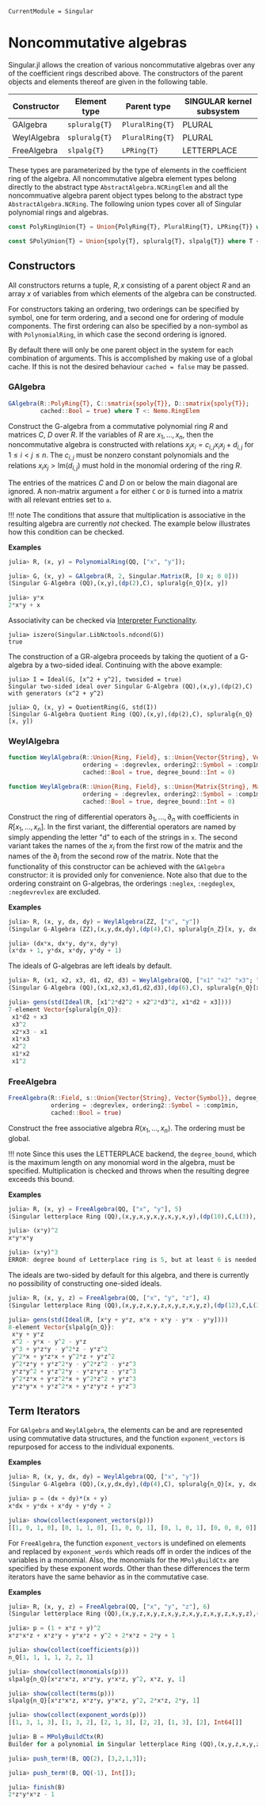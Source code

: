 ```@meta
CurrentModule = Singular
```

# Noncommutative algebras

Singular.jl allows the creation of various noncommutative algebras over any of
the coefficient rings described above. The constructors of the parent objects
and elements thereof are given in the following table.

 Constructor   | Element type    | Parent type       | SINGULAR kernel subsystem
---------------|-----------------|-------------------|--------------------------
GAlgebra       | `spluralg{T}`   | `PluralRing{T}`   | PLURAL
WeylAlgebra    | `spluralg{T}`   | `PluralRing{T}`   | PLURAL
FreeAlgebra    | `slpalg{T}`     | `LPRing{T}`       | LETTERPLACE

These types are parameterized by the type of elements in the coefficient ring
of the algebra. All noncommutative algebra element types belong directly to the
abstract type `AbstractAlgebra.NCRingElem` and all the noncommuative algebra
parent object types belong to the abstract type `AbstractAlgebra.NCRing`.
The following union types cover all of Singular polynomial rings and algebras.

```julia
const PolyRingUnion{T} = Union{PolyRing{T}, PluralRing{T}, LPRing{T}} where T <: Nemo.RingElem

const SPolyUnion{T} = Union{spoly{T}, spluralg{T}, slpalg{T}} where T <: Nemo.RingElem
```

## Constructors

All constructors returns a tuple, $R, x$ consisting of a parent object $R$ and
an array $x$ of variables from which elements of the algebra can be constructed.

For constructors taking an ordering, two orderings can be specified by symbol,
one for term ordering, and a second one for ordering of module components. The
first ordering can also be specified by a non-symbol as with `PolynomialRing`,
in which case the second ordering is ignored.

By default there will only be one parent object in the system for each
combination of arguments. This is accomplished by making use of a global cache.
If this is not the desired behaviour `cached = false` may be passed.

### GAlgebra

```julia
GAlgebra(R::PolyRing{T}, C::smatrix{spoly{T}}, D::smatrix{spoly{T}};
         cached::Bool = true) where T <: Nemo.RingElem
```

Construct the G-algebra from a commutative polynomial ring $R$ and matrices $C$,
$D$ over $R$. If the variables of $R$ are $x_1,\dots,x_n$, then the noncommutative
algebra is constructed with relations $x_j x_i = c_{i,j} x_i x_j + d_{i,j}$ for
$1 \le i < j \le n$. The $c_{i,j}$ must be nonzero constant polynomials and the
relations $x_i x_j > \mathrm{lm}(d_{i,j})$ must hold in the monomial ordering
of the ring $R$.

The entries of the matrices $C$ and $D$ on or below the main diagonal are
ignored. A non-matrix argument `a` for either `C` or `D` is turned into a
matrix with all relevant entries set to `a`.

!!! note
    The conditions that assure that multiplication is associative in the
    resulting algebra are currently *not* checked. The example below
    illustrates how this condition can be checked.

**Examples**

```julia
julia> R, (x, y) = PolynomialRing(QQ, ["x", "y"]);

julia> G, (x, y) = GAlgebra(R, 2, Singular.Matrix(R, [0 x; 0 0]))
(Singular G-Algebra (QQ),(x,y),(dp(2),C), spluralg{n_Q}[x, y])

julia> y*x
2*x*y + x
```

Associativity can be checked via [Interpreter Functionality](@ref).

```
julia> iszero(Singular.LibNctools.ndcond(G))
true
```

The construction of a GR-algebra proceeds by taking the quotient of a G-algebra
by a two-sided ideal. Continuing with the above example:

```
julia> I = Ideal(G, [x^2 + y^2], twosided = true)
Singular two-sided ideal over Singular G-Algebra (QQ),(x,y),(dp(2),C) with generators (x^2 + y^2)

julia> Q, (x, y) = QuotientRing(G, std(I))
(Singular G-Algebra Quotient Ring (QQ),(x,y),(dp(2),C), spluralg{n_Q}[x, y])
```

### WeylAlgebra

```julia
function WeylAlgebra(R::Union{Ring, Field}, s::Union{Vector{String}, Vector{Symbol}};
                     ordering = :degrevlex, ordering2::Symbol = :comp1min,
                     cached::Bool = true, degree_bound::Int = 0)

function WeylAlgebra(R::Union{Ring, Field}, s::Union{Matrix{String}, Matrix{Symbol}};
                     ordering = :degrevlex, ordering2::Symbol = :comp1min,
                     cached::Bool = true, degree_bound::Int = 0)
```

Construct the ring of differential operators $\partial_1, \dots, \partial_n$
with coefficients in $R[x_1, \dots, x_n]$. In the first variant, the
differential operators are named by simply appending the letter "d" to each of
the strings in `x`. The second variant takes the names of the $x_i$ from the
first row of the matrix and the names of the $\partial_i$ from the second row
of the matrix. Note that the functionality of this constructor can be achieved
with the `GAlgebra` constructor: it is provided only for convenience. Note also
that due to the ordering constraint on G-algebras, the orderings `:neglex`,
`:negdeglex`, `:negdevrevlex` are excluded.

**Examples**

```julia
julia> R, (x, y, dx, dy) = WeylAlgebra(ZZ, ["x", "y"])
(Singular G-Algebra (ZZ),(x,y,dx,dy),(dp(4),C), spluralg{n_Z}[x, y, dx, dy])

julia> (dx*x, dx*y, dy*x, dy*y)
(x*dx + 1, y*dx, x*dy, y*dy + 1)
```

The ideals of G-algebras are left ideals by default.

```julia
julia> R, (x1, x2, x3, d1, d2, d3) = WeylAlgebra(QQ, ["x1" "x2" "x3"; "d1" "d2" "d3"])
(Singular G-Algebra (QQ),(x1,x2,x3,d1,d2,d3),(dp(6),C), spluralg{n_Q}[x1, x2, x3, d1, d2, d3])

julia> gens(std(Ideal(R, [x1^2*d2^2 + x2^2*d3^2, x1*d2 + x3])))
7-element Vector{spluralg{n_Q}}:
 x1*d2 + x3
 x3^2
 x2*x3 - x1
 x1*x3
 x2^2
 x1*x2
 x1^2
```

### FreeAlgebra

```julia
FreeAlgebra(R::Field, s::Union{Vector{String}, Vector{Symbol}}, degree_bound::Int;
            ordering = :degrevlex, ordering2::Symbol = :comp1min,
            cached::Bool = true)
```

Construct the free associative algebra $R \langle x_1,\dots,x_n \rangle$. The
ordering must be global.

!!! note
    Since this uses the LETTERPLACE backend, the `degree_bound`, which is the
    maximum length on any monomial word in the algebra, must be specified.
    Multiplication is checked and throws when the resulting degree exceeds this
    bound.

**Examples**

```julia
julia> R, (x, y) = FreeAlgebra(QQ, ["x", "y"], 5)
(Singular letterplace Ring (QQ),(x,y,x,y,x,y,x,y,x,y),(dp(10),C,L(3)), slpalg{n_Q}[x, y])

julia> (x*y)^2
x*y*x*y

julia> (x*y)^3
ERROR: degree bound of Letterplace ring is 5, but at least 6 is needed for this multiplication
```

The ideals are two-sided by default for this algebra, and there is currently no
possibility of constructing one-sided ideals.

```julia
julia> R, (x, y, z) = FreeAlgebra(QQ, ["x", "y", "z"], 4)
(Singular letterplace Ring (QQ),(x,y,z,x,y,z,x,y,z,x,y,z),(dp(12),C,L(3)), slpalg{n_Q}[x, y, z])

julia> gens(std(Ideal(R, [x*y + y*z, x*x + x*y - y*x - y*y])))
8-element Vector{slpalg{n_Q}}:
 x*y + y*z
 x^2 - y*x - y^2 - y*z
 y^3 + y*z*y - y^2*z - y*z^2
 y^2*x + y*z*x + y^2*z + y*z^2
 y^2*z*y + y*z^2*y - y^2*z^2 - y*z^3
 y*z*y^2 + y*z^2*y - y*z*y*z - y*z^3
 y^2*z*x + y*z^2*x + y^2*z^2 + y*z^3
 y*z*y*x + y*z^2*x + y*z*y*z + y*z^3
```

## Term Iterators

For `GAlgebra` and `WeylAlgebra`, the elements can be and are
represented using commutative data structures, and the function
`exponent_vectors` is repurposed for access to the individual exponents.

**Examples**

```julia
julia> R, (x, y, dx, dy) = WeylAlgebra(QQ, ["x", "y"])
(Singular G-Algebra (QQ),(x,y,dx,dy),(dp(4),C), spluralg{n_Q}[x, y, dx, dy])

julia> p = (dx + dy)*(x + y)
x*dx + y*dx + x*dy + y*dy + 2

julia> show(collect(exponent_vectors(p)))
[[1, 0, 1, 0], [0, 1, 1, 0], [1, 0, 0, 1], [0, 1, 0, 1], [0, 0, 0, 0]]
```

For `FreeAlgebra`, the function `exponent_vectors` is undefined on
elements and replaced by `exponent_words` which reads off in order the indices
of the variables in a monomial. Also, the monomials for the `MPolyBuildCtx` are
specified by these exponent words. Other than these differences the term
iterators have the same behavior as in the commutative case.

**Examples**

```julia
julia> R, (x, y, z) = FreeAlgebra(QQ, ["x", "y", "z"], 6)
(Singular letterplace Ring (QQ),(x,y,z,x,y,z,x,y,z,x,y,z,x,y,z,x,y,z),(dp(18),C,L(3)), slpalg{n_Q}[x, y, z])

julia> p = (1 + x*z + y)^2
x*z*x*z + x*z*y + y*x*z + y^2 + 2*x*z + 2*y + 1

julia> show(collect(coefficients(p)))
n_Q[1, 1, 1, 1, 2, 2, 1]

julia> show(collect(monomials(p)))
slpalg{n_Q}[x*z*x*z, x*z*y, y*x*z, y^2, x*z, y, 1]

julia> show(collect(terms(p)))
slpalg{n_Q}[x*z*x*z, x*z*y, y*x*z, y^2, 2*x*z, 2*y, 1]

julia> show(collect(exponent_words(p)))
[[1, 3, 1, 3], [1, 3, 2], [2, 1, 3], [2, 2], [1, 3], [2], Int64[]]

julia> B = MPolyBuildCtx(R)
Builder for a polynomial in Singular letterplace Ring (QQ),(x,y,z,x,y,z,x,y,z,x,y,z,x,y,z,x,y,z),(dp(18),C,L(3))

julia> push_term!(B, QQ(2), [3,2,1,3]);

julia> push_term!(B, QQ(-1), Int[]);

julia> finish(B)
2*z*y*x*z - 1
```

